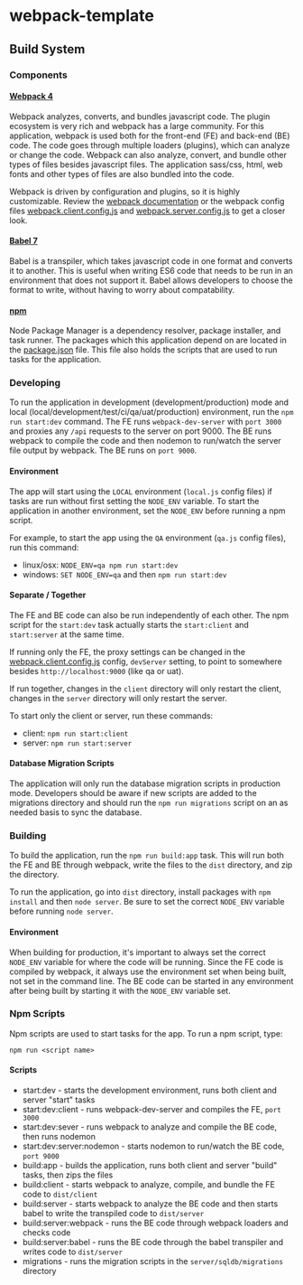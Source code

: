 # webpack-template

## Build System

### Components

#### [Webpack 4](https://webpack.js.org/)
Webpack analyzes, converts, and bundles javascript code.  The plugin ecosystem is very rich and webpack has a large community.  For this application, webpack is used both for the front-end (FE) and back-end (BE) code.  The code goes through multiple loaders (plugins), which can analyze or change the code.  Webpack can also analyze, convert, and bundle other types of files besides javascript files. The application sass/css, html, web fonts and other types of files are also bundled into the code.

Webpack is driven by configuration and plugins, so it is highly customizable.  Review the [webpack documentation](https://webpack.js.org/concepts/) or the webpack config files [webpack.client.config.js](webpack.client.config.js) and [webpack.server.config.js](webpack.server.config.js) to get a closer look.

#### [Babel 7](https://babeljs.io/)
Babel is a transpiler, which takes javascript code in one format and converts it to another.  This is useful when writing ES6 code that needs to be run in an environment that does not support it.  Babel allows developers to choose the format to write, without having to worry about compatability.

#### [npm](https://docs.npmjs.com/cli/npm)
Node Package Manager is a dependency resolver, package installer, and task runner.  The packages which this application depend on are located in the [package.json](package.json) file.  This file also holds the scripts that are used to run tasks for the application.

### Developing
To run the application in development (development/production) mode and local (local/development/test/ci/qa/uat/production) environment, run the `npm run start:dev` command.  The FE runs `webpack-dev-server` with `port 3000` and proxies any `/api` requests to the server on port 9000.  The BE runs webpack to compile the code and then nodemon to run/watch the server file output by webpack.  The BE runs on `port 9000`.

#### Environment
The app will start using the `LOCAL` environment (`local.js` config files) if tasks are run without first setting the `NODE_ENV` variable.  To start the application in another environment, set the `NODE_ENV` before running a npm script.

For example, to start the app using the `QA` environment (`qa.js` config files), run this command:
- linux/osx: `NODE_ENV=qa npm run start:dev`
- windows: `SET NODE_ENV=qa` and then `npm run start:dev`

#### Separate / Together
The FE and BE code can also be run independently of each other.  The npm script for the `start:dev` task actually starts the `start:client` and `start:server` at the same time.

If running only the FE, the proxy settings can be changed in the [webpack.client.config.js](webpack.client.config.js) config, `devServer` setting, to point to somewhere besides `http://localhost:9000` (like qa or uat).

If run together, changes in the `client` directory will only restart the client, changes in the `server` directory will only restart the server.

To start only the client or server, run these commands:
- client: `npm run start:client`
- server: `npm run start:server`

#### Database Migration Scripts
The application will only run the database migration scripts in production mode.  Developers should be aware if new scripts are added to the migrations directory and should run the `npm run migrations` script on an as needed basis to sync the database.

### Building
To build the application, run the `npm run build:app` task.  This will run both the FE and BE through webpack,  write the files to the `dist` directory, and zip the directory.

To run the application, go into `dist` directory, install packages with `npm install` and then `node server`.  Be sure to set the correct `NODE_ENV` variable before running `node server`.

#### Environment
When building for production, it's important to always set the correct `NODE_ENV` variable for where the code will be running.  Since the FE code is compiled by webpack, it always use the environment set when being built, not set in the command line.  The BE code can be started in any environment after being built by starting it with the `NODE_ENV` variable set.

### Npm Scripts
Npm scripts are used to start tasks for the app.  To run a npm script, type:

`npm run <script name>`

#### Scripts
- start:dev - starts the development environment, runs both client and server "start" tasks
- start:dev:client - runs webpack-dev-server and compiles the FE, `port 3000`
- start:dev:sever - runs webpack to analyze and compile the BE code, then runs nodemon
- start:dev:server:nodemon - starts nodemon to run/watch the BE code, `port 9000`
- build:app - builds the application, runs both client and server "build" tasks, then zips the files
- build:client - starts webpack to analyze, compile, and bundle the FE code to `dist/client`
- build:server - starts webpack to analyze the BE code and then starts babel to write the transpiled code to `dist/server`
- build:server:webpack - runs the BE code through webpack loaders and checks code
- build:server:babel - runs the BE code through the babel transpiler and writes code to `dist/server`
- migrations - runs the migration scripts in the `server/sqldb/migrations` directory 
